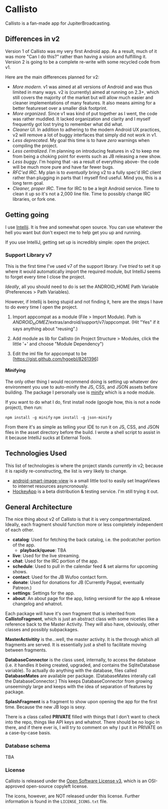 # Callisto #

Callisto is a fan-made app for JupiterBroadcasting.


## Differences in v2 ##

Version 1 of Callisto was my very first Android app. As a result, much of it was more "Can I do this?" rather than having a vision and fulfilling it. Version 2 is going to be a complete re-write with some recycled code from v1.

Here are the main differences planned for v2:

 * _More modern_. v1 was aimed at all versions of Android and was thus limited in many ways. v2 is (currently) aimed at running on 2.3+, which still covers the majority of the market but will allow much easier and cleaner implementations of many features. It also means aiming for a better featureset over a smaller disk footprint.
 * _More organized_. Since v1 was kind of put together as I went, the code was rather muddled. It lacked organization and clarity and I myself frequently got lost trying to remember what did what.
 * _Cleaner UI_. In addition to adhering to the modern Android UX practices, v2 will remove a lot of buggy interfaces that simply did not work in v1.
 * _Less deprecated_. My goal this time is to have _zero_ warnings when compiling the project.
 * _Less centralized_. I'm planning on introducing features in v2 to keep me from being a choking point for events such as JB releasing a new show.
 * _Less buggy_. I'm hoping that -as a result of everything above- the code will be much more pure and have far fewer bugs.
 * _RFC'ed IRC_. My plan is to _eventually_ bring v2 to a fully spec'd IRC client rather than plugging in parts that I myself find useful. Mind you, this is a long term goal.
 * _Cleaner, proper IRC_. Time for IRC to be a legit Android service. Time to clean it up so it's not a 2,000 line file. Time to possibly change IRC libraries, or fork one.


## Getting going ##

I use [Intellij](http://www.jetbrains.com/idea/). It is free and somewhat open source. You can use whatever the hell you want but don't expect me to help get you up and running.

If you use IntelliJ, getting set up is incredibly simple: open the project.


### Support Library v7 ###

This is the first time I've used v7 of the support library. I've _tried_ to set it up where it would automatically import the required module,
but IntelliJ seems to forget every time I close the project.

_Ideally_, all you should need to do is set the ANDROID_HOME Path Variable (Preferences > Path Variables).


However, if Intellij is being stupid and not finding it, here are the steps I have to do every time I open the project.


1. Import appcompat as a module (File > Import Module). Path is $ANDROID_HOMEZ$/extras/android/support/v7/appcompat. (Hit "Yes" if it says anything about "reusing".)

2. Add module as lib for Callisto (in Project Structure > Modules, click the little '+' and choose "Module Dependency")

3. Edit the iml file for appcompat to be [https://gist.github.com/hgoebl/8261396]


#### Minifying ####

The only other thing I would recommend doing is setting up whatever dev environment you use to auto-minify the JS, CSS, and JSON assets before building.
The package I personally use is [minify](https://www.npmjs.org/package/minify) which is a node module.

If you want to do what I do, first install node (google how, this is not a node project), then run:

`npm install -g minify`
`npm install -g json-minify`

From there it's as simple as telling your IDE to run it on JS, CSS, and JSON files in the asset directory before the build. I wrote a shell script to assist in it because IntelliJ sucks at External Tools.


## Technologies Used ##

This list of technologies is where the project stands _currently_ in v2; because it is rapidly re-constructing, the list is very likely to change.

 * [android-smart-image-view](https://github.com/loopj/android-smart-image-view) is a small little tool to easily set ImageViews to internet resources asyncronously.
 * [HockeyApp](http://hockeyapp.net/features/) is a beta distribution & testing service. I'm still trying it out.


## General Architecture ##

The nice thing about v2 of Callisto is that it is very compartmentalized. Ideally, each fragment should function more or less completely independent of each other.

- **catalog**: Used for fetching the back catalog, i.e. the podcatcher portion of the app.
  - **playback/queue**: TBA
- **live**: Used for the live streaming.
- **chat**: Used for the IRC portion of the app.
- **schedule**: Used to pull in the calendar feed & set alarms for upcoming shows.
- **contact**: Used for the JB Wufoo contact form.
- **donate**: Used for donations for JB (Currently Paypal, eventually Patreon.)
- **settings**: Settings for the app.
- **about**: An about page for the app, listing version# for the app & release changelog and whatnot.


Each package will have it's own fragment that is inherited from **CallistoFragment**, which is just an abstract class with some niceties like a reference back to the Master Activity.
They will also have, obviously, other classes and possibly subpackages.

**MasterActivitity** is the...well, the master activity. It is the through which all fragments are served. It is essentially just a shell to facilitate moving between fragments.

**DatabaseConnector** is the class used, internally, to access the database (i.e. it handles it being created, upgraded, and contains the SqliteDatabase variable).
To actually do anything with the database, files called **DatabaseMates** are available per package. (DatabaseMates interally call the DatabaseConnector.)
This keeps DatabaseConnector from growing unseemingly large and keeps with the idea of separation of features by package.

**SplashFragment** is a fragment to show upon opening the app for the first time. Because the new JB logo is sexy.


There is a class called **PRIVATE** filled with things that I don't want to check into the repo, things like API keys and whatnot.
There should be no logic in there, and if there ever is, I will try to comment on why I put it in PRIVATE on a case-by-case basis.

### Database schema ###

TBA

### License ###

Callisto is released under the [Open Software License v3](http://opensource.org/licenses/OSL-3.0), which is an OSI-approved open-source copyleft license.

The icons, however, are NOT released under this license. Further information is found in the `LICENSE_ICONS.txt` file.


